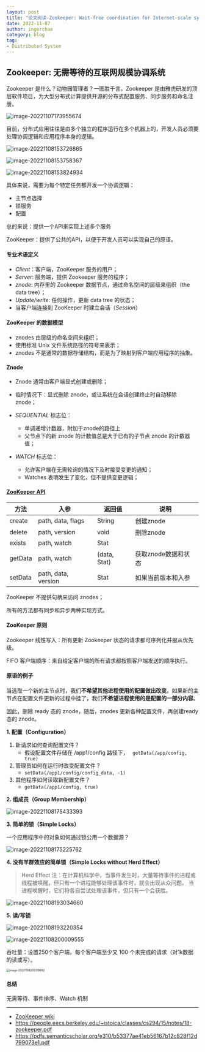 ```yaml
---
layout: post
title: "论文阅读-Zookeeper: Wait-free coordination for Internet-scale system"
date: 2022-11-07
author: ingerchao
category: blog
tag:
- Distributed System
---
```


## Zookeeper: 无需等待的互联网规模协调系统

Zookeeper 是什么？动物园管理者？一图胜千言。Zookeeper 是由雅虎研发的顶层软件项目，为大型分布式计算提供开源的分布式配置服务、同步服务和命名注册。

![image-20221107173955674](./../assets\images\program\backend\apache-and-zookeepter.png)

目前，分布式应用往往是由多个独立的程序运行在多个机器上的，开发人员必须要处理协调逻辑和应用程序本身的逻辑。

![image-20221108153726865](./../\assets\images\program\backend\zookeeper-question-1.png)

![image-20221108153758367](./../\assets\images\program\backend\zookeeper-question-2.png)

![image-20221108153824934](./../\assets\images\program\backend\zookeeper-question-3.png)

具体来说，需要为每个特定任务都开发一个协调逻辑：

- 主节点选择
- 锁服务
- 配置

总的来说：提供一个API来实现上述多个服务

ZooKeeper：提供了公共的API，以便于开发人员可以实现自己的原语。

#### 专业术语定义

- *Client*：客户端，ZooKeeper 服务的用户；
- *Server*: 服务端，提供 Zookeeper 服务的程序；
- *znode*: 内存里的 Zookeeper 数据节点，通过命名空间的层级来组织（the data tree）；
- *Update/write*: 任何操作，更新 data tree 的状态；
- 当客户端连接到 ZooKeeper 时建立会话（*Session*）

#### ZooKeeper 的数据模型

- znodes 由层级的命名空间来组织；
- 使用标准 Unix 文件系统路径的符号来表示；
- znodes 不是通常的数据存储结构，而是为了映射到客户端应用程序的抽象。

#### Znode

- Znode 通常由客户端显式创建或删除；

- 临时情况下：显式删除 znode，或让系统在会话创建终止时自动移除 znode；
- *SEQUENTIAL* 标志位：
  - 单调递增计数器，附加于znode的路径上
  - 父节点下的新 znode 的计数值总是大于已有的子节点 znode 的计数器值；
- *WATCH* 标志位：
  - 允许客户端在无需轮询的情况下及时接受变更的通知；
  - Watches 表明发生了变化，但不提供变更逻辑；

#### [ZooKeeper API](https://zookeeper.apache.org/doc/r3.4.6/api/org/apache/zookeeper/ZooKeeper.html)

| 方法    | 入参                | 返回值       | 说明                |
| ------- | ------------------- | ------------ | ------------------- |
| create  | path, data, flags   | String       | 创建znode           |
| delete  | path, version       | void         | 删除znode           |
| exists  | path, watch         | Stat         |                     |
| getData | path, watch         | (data, Stat) | 获取znode数据和状态 |
| setData | path, data, version | Stat         | 如果当前版本和入参  |

ZooKeeper 不提供句柄来访问 znodes；

所有的方法都有同步和异步两种实现方式。

#### ZooKeeper 原则

Zookeeper 线性写入：所有更新 Zookeeper 状态的请求都可序列化并服从优先级。

FIFO 客户端顺序：来自给定客户端的所有请求都按照客户端发送的顺序执行。

#### 原语的例子

当选取一个新的主节点时，我们**不希望其他进程使用的配置做出改变**。如果新的主节点在配置文件更新的过程中挂了，我们**不希望进程使用的是配置的一部分内容**。

因此，删除 ready 态的 znode，随后，znodes 更新各种配置文件，再创建ready 态的 znode。

**1. 配置（Configuration）**

1. 新请求如何查询配置文件？
   - 假设配置文件存储在 /app1/config 路径下， ` getData(/app/config, true)`
2. 管理员如何在运行时改变配置文件？
   - `setData(/app1/config/config_data, -1)`
3. 其他程序如何读取新配置文件？
   - `getData(/app1/config, true)`

**2. 组成员（Group Membership）**

![image-20221108175433393](./../\assets\images\program\backend\zookeeper-question-group-memberships.png)

**3. 简单的锁（Simple Locks）**

一个应用程序中的对象如何通过锁公用一个数据源？

![image-20221108175225762](./../\assets\images\program\backend\zookeeper-simple-locks.png)

**4. 没有羊群效应的简单锁（Simple Locks without Herd Effect）**

> Herd Effect 注：在计算机科学中，当事件发生时，大量等待事件的进程或线程被唤醒，但只有一个进程能够处理该事件时，就会出现从众问题。 当进程唤醒时，它们将各自尝试处理该事件，但只有一个会获胜。

![image-20221108193034660](./../\assets\images\program\backend\zookeeper-simple-locks-without-herd-effect.png)

**5. 读/写锁**

![image-20221108193220354](./../\assets\images\program\backend\zookeeper-simple-read-write-locks.png)

![image-20221108200009555](./../\assets\images\program\backend\read-write-lock.png)

吞吐量：设置250个客户端，每个客户端至少又 100 个未完成的请求（对1k数据的读或写）。

<img src="C:\Users\SFTC\AppData\Roaming\Typora\typora-user-images\image-20221108200319692.png" alt="image-20221108200319692" style="zoom:50%;" />

#### 总结

无需等待、事件排序、Watch 机制

-----

- [ZooKeeper wiki](https://cwiki.apache.org/confluence/display/ZOOKEEPER/Index)
- https://people.eecs.berkeley.edu/~istoica/classes/cs294/15/notes/18-zookeeper.pdf
- https://pdfs.semanticscholar.org/e310/b53377ae41eb56167b12c828f12d799073e1.pdf
